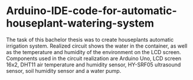 # Arduino-IDE-code-for-automatic-houseplant-watering-system
The task of this bachelor thesis was to create  houseplants automatic irrigation system. Realized circuit shows the water in the container, as well as the temperature and humidity of the environment on the LCD screen. 
Components used in the circuit realization are Arduino Uno, LCD screen 16x2, DHT11 air temperature and humidity sensor, HY-SRF05 ultrasound sensor, soil humidity sensor and a water pump.
